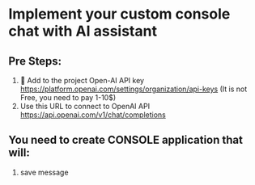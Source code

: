 # Implement your custom console chat with AI assistant

## Pre Steps:
1. 🔑 Add to the project Open-AI API key https://platform.openai.com/settings/organization/api-keys (It is not Free, you need to pay 1-10$)
2. Use this URL to connect to OpenAI API https://api.openai.com/v1/chat/completions 

## You need to create CONSOLE application that will:
1. save message
